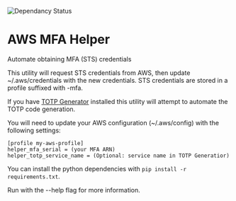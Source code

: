 ![Dependancy Status](https://pyup.io/repos/github/jjfalling/TOTP-Generator/shield.svg)

# AWS MFA Helper
Automate obtaining MFA (STS) credentials

This utility will request STS credentials from AWS, then update  ~/.aws/credentials with the new credentials. STS credentials are stored in a profile suffixed with -mfa.

If you have [TOTP Generator](https://github.com/jjfalling/TOTP-Generator) installed this utility will attempt to automate the TOTP code generation.

You will need to update your AWS configuration (~/.aws/config) with the following settings:
```
[profile my-aws-profile]
helper_mfa_serial = (your MFA ARN)
helper_totp_service_name = (Optional: service name in TOTP Generatior)
```


You can install the python dependencies with `pip install -r requirements.txt`.

Run with the --help flag for more information.
